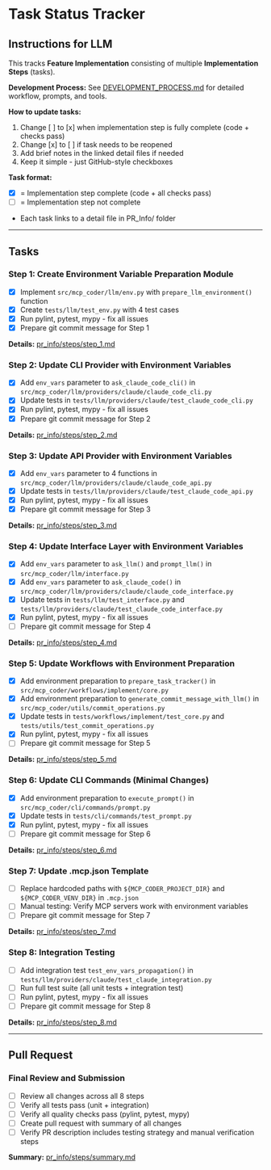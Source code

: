 # Task Status Tracker

## Instructions for LLM

This tracks **Feature Implementation** consisting of multiple **Implementation Steps** (tasks).

**Development Process:** See [DEVELOPMENT_PROCESS.md](./DEVELOPMENT_PROCESS.md) for detailed workflow, prompts, and tools.

**How to update tasks:**
1. Change [ ] to [x] when implementation step is fully complete (code + checks pass)
2. Change [x] to [ ] if task needs to be reopened
3. Add brief notes in the linked detail files if needed
4. Keep it simple - just GitHub-style checkboxes

**Task format:**
- [x] = Implementation step complete (code + all checks pass)
- [ ] = Implementation step not complete
- Each task links to a detail file in PR_Info/ folder

---

## Tasks

### Step 1: Create Environment Variable Preparation Module
- [x] Implement `src/mcp_coder/llm/env.py` with `prepare_llm_environment()` function
- [x] Create `tests/llm/test_env.py` with 4 test cases
- [x] Run pylint, pytest, mypy - fix all issues
- [x] Prepare git commit message for Step 1

**Details:** [pr_info/steps/step_1.md](./steps/step_1.md)

### Step 2: Update CLI Provider with Environment Variables
- [x] Add `env_vars` parameter to `ask_claude_code_cli()` in `src/mcp_coder/llm/providers/claude/claude_code_cli.py`
- [x] Update tests in `tests/llm/providers/claude/test_claude_code_cli.py`
- [x] Run pylint, pytest, mypy - fix all issues
- [x] Prepare git commit message for Step 2

**Details:** [pr_info/steps/step_2.md](./steps/step_2.md)

### Step 3: Update API Provider with Environment Variables
- [x] Add `env_vars` parameter to 4 functions in `src/mcp_coder/llm/providers/claude/claude_code_api.py`
- [x] Update tests in `tests/llm/providers/claude/test_claude_code_api.py`
- [x] Run pylint, pytest, mypy - fix all issues
- [x] Prepare git commit message for Step 3

**Details:** [pr_info/steps/step_3.md](./steps/step_3.md)

### Step 4: Update Interface Layer with Environment Variables
- [x] Add `env_vars` parameter to `ask_llm()` and `prompt_llm()` in `src/mcp_coder/llm/interface.py`
- [x] Add `env_vars` parameter to `ask_claude_code()` in `src/mcp_coder/llm/providers/claude/claude_code_interface.py`
- [x] Update tests in `tests/llm/test_interface.py` and `tests/llm/providers/claude/test_claude_code_interface.py`
- [x] Run pylint, pytest, mypy - fix all issues
- [ ] Prepare git commit message for Step 4

**Details:** [pr_info/steps/step_4.md](./steps/step_4.md)

### Step 5: Update Workflows with Environment Preparation
- [x] Add environment preparation to `prepare_task_tracker()` in `src/mcp_coder/workflows/implement/core.py`
- [x] Add environment preparation to `generate_commit_message_with_llm()` in `src/mcp_coder/utils/commit_operations.py`
- [x] Update tests in `tests/workflows/implement/test_core.py` and `tests/utils/test_commit_operations.py`
- [x] Run pylint, pytest, mypy - fix all issues
- [ ] Prepare git commit message for Step 5

**Details:** [pr_info/steps/step_5.md](./steps/step_5.md)

### Step 6: Update CLI Commands (Minimal Changes)
- [x] Add environment preparation to `execute_prompt()` in `src/mcp_coder/cli/commands/prompt.py`
- [x] Update tests in `tests/cli/commands/test_prompt.py`
- [x] Run pylint, pytest, mypy - fix all issues
- [ ] Prepare git commit message for Step 6

**Details:** [pr_info/steps/step_6.md](./steps/step_6.md)

### Step 7: Update .mcp.json Template
- [ ] Replace hardcoded paths with `${MCP_CODER_PROJECT_DIR}` and `${MCP_CODER_VENV_DIR}` in `.mcp.json`
- [ ] Manual testing: Verify MCP servers work with environment variables
- [ ] Prepare git commit message for Step 7

**Details:** [pr_info/steps/step_7.md](./steps/step_7.md)

### Step 8: Integration Testing
- [ ] Add integration test `test_env_vars_propagation()` in `tests/llm/providers/claude/test_claude_integration.py`
- [ ] Run full test suite (all unit tests + integration test)
- [ ] Run pylint, pytest, mypy - fix all issues
- [ ] Prepare git commit message for Step 8

**Details:** [pr_info/steps/step_8.md](./steps/step_8.md)

---

## Pull Request

### Final Review and Submission
- [ ] Review all changes across all 8 steps
- [ ] Verify all tests pass (unit + integration)
- [ ] Verify all quality checks pass (pylint, pytest, mypy)
- [ ] Create pull request with summary of all changes
- [ ] Verify PR description includes testing strategy and manual verification steps

**Summary:** [pr_info/steps/summary.md](./steps/summary.md)
